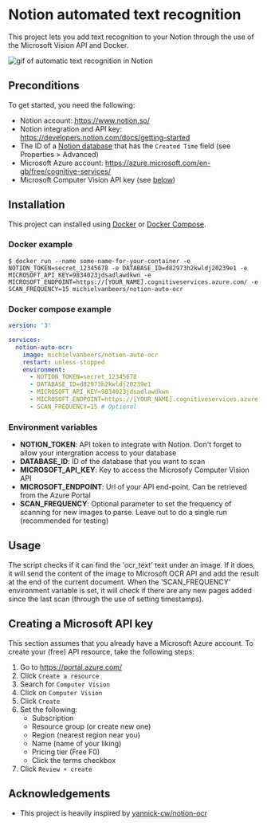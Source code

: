 
# Notion automated text recognition

This project lets you add text recognition to your Notion through the use of the Microsoft Vision API and Docker.

![gif of automatic text recognition in Notion](https://i.imgur.com/zYBe4r3.gif)
## Preconditions
To get started, you need the following:
* Notion account: https://www.notion.so/
* Notion integration and API key: https://developers.notion.com/docs/getting-started
* The ID of a [Notion database](https://developers.notion.com/docs/working-with-databases) that has the `Created Time` field (see Properties > Advanced)
* Microsoft Azure account: https://azure.microsoft.com/en-gb/free/cognitive-services/
* Microsoft Computer Vision API key (see [below](#creating-a-microsoft-api-key))
## Installation

This project can installed using [Docker](https://docs.docker.com/get-docker/) or [Docker Compose](https://docs.docker.com/compose/).

### Docker example
`$ docker run --name some-name-for-your-container -e NOTION_TOKEN=secret_12345678 -e DATABASE_ID=d82973h2kwldj20239e1 -e MICROSOFT_API_KEY=9834023jdsadlawdkwn -e MICROSOFT_ENDPOINT=https://[YOUR_NAME].cognitiveservices.azure.com/ -e SCAN_FREQUENCY=15 michielvanbeers/notion-auto-ocr`

### Docker compose example
```yaml
version: '3'

services:
  notion-auto-ocr:
    image: michielvanbeers/notion-auto-ocr
    restart: unless-stopped
    environment:
      - NOTION_TOKEN=secret_12345678
      - DATABASE_ID=d82973h2kwldj20239e1
      - MICROSOFT_API_KEY=9834023jdsadlawdkwn
      - MICROSOFT_ENDPOINT=https://[YOUR_NAME].cognitiveservices.azure.com/
      - SCAN_FREQUENCY=15 # Optional 
```

### Environment variables
* **NOTION_TOKEN**: API token to integrate with Notion. Don't forget to allow your intergration access to your database
* **DATABASE_ID**: ID of the database that you want to scan
* **MICROSOFT_API_KEY**: Key to access the Microsofy Computer Vision API
* **MICROSOFT_ENDPOINT**: Url of your API end-point. Can be retrieved from the Azure Portal
* **SCAN_FREQUENCY**: Optional parameter to set the frequency of scanning for new images to parse. Leave out to do a single run (recommended for testing)

## Usage
The script checks if it can find the 'ocr_text' text under an image. If it does, it will send the content of the image to Microsoft OCR API and add the result at the end of the current document. When the 'SCAN_FREQUENCY' environment variable is set, it will check if there are any new pages added since the last scan (through the use of setting timestamps).
    
## Creating a Microsoft API key
This section assumes that you already have a Microsoft Azure account. To create your (free) API resource, take the following steps:
1. Go to https://portal.azure.com/
2. Click `Create a resource`
3. Search for `Computer Vision`
4. Click on `Computer Vision`
5. Click `Create`
6. Set the following:
    - Subscription
    - Resource group (or create new one)
    - Region (nearest region near you)
    - Name (name of your liking)
    - Pricing tier (Free F0)
    - Click the terms checkbox
7. Click `Review + create`

## Acknowledgements

 - This project is heavily inspired by [yannick-cw/notion-ocr](https://github.com/yannick-cw/notion-ocr)
